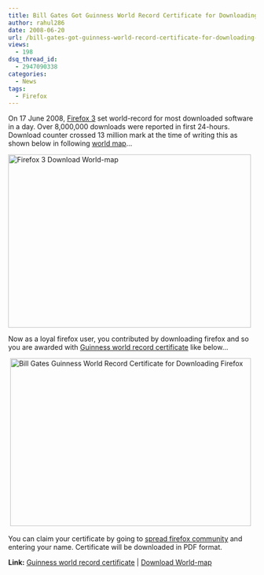 ```yaml
---
title: Bill Gates Got Guinness World Record Certificate for Downloading Firefox! Claim Yours!
author: rahul286
date: 2008-06-20
url: /bill-gates-got-guinness-world-record-certificate-for-downloading-firefox-claim-yours/
views:
  - 198
dsq_thread_id:
  - 2947090338
categories:
  - News
tags:
  - Firefox
---
```

On 17 June 2008, <a href="http://devilsworkshop.org/2008/06/18/download-firefox-3-final-release-world-record-links/" target="_blank">Firefox 3</a> set world-record for most downloaded software in a day. Over 8,000,000 downloads were reported in first 24-hours. Download counter crossed 13 million mark at the time of writing this as shown below in following <a href="http://www.spreadfirefox.com/en-US/worldrecord/" onclick="_gaq.push(['_trackEvent', 'outbound-article', 'http://www.spreadfirefox.com/en-US/worldrecord/', 'world map']);" target="_blank">world map</a>…

[<img class="wp-image-52537" style="border-right: 0px;border-top: 0px;border-left: 0px;border-bottom: 0px" height="352" alt="Firefox 3 Download World-map" src="http://cdn.devilsworkshop.org/files/2008/06/image-thumb37.png" width="494" border="0" />][1] 

Now as a loyal firefox user, you contributed by downloading firefox and so you are awarded with <a href="http://www.spreadfirefox.com/en-US/worldrecord/certificate_form" onclick="_gaq.push(['_trackEvent', 'outbound-article', 'http://www.spreadfirefox.com/en-US/worldrecord/certificate_form', 'Guinness world record certificate']);" target="_blank">Guinness world record certificate</a> like below…

&#160;[<img style="border-right: 0px;border-top: 0px;border-left: 0px;border-bottom: 0px" height="341" alt="Bill Gates Guinness World Record Certificate for Downloading Firefox" src="http://cdn.devilsworkshop.org/files/2008/06/image-thumb38.png" width="490" border="0" />][2] </p> </p> </p> 

You can claim your certificate by going to <a href="http://www.spreadfirefox.com/en-US/worldrecord/certificate_form" onclick="_gaq.push(['_trackEvent', 'outbound-article', 'http://www.spreadfirefox.com/en-US/worldrecord/certificate_form', 'spread firefox community']);" target="_blank">spread firefox community</a> and entering your name. Certificate will be downloaded in PDF format.

**Link:** <a href="http://www.spreadfirefox.com/en-US/worldrecord/certificate_form" onclick="_gaq.push(['_trackEvent', 'outbound-article', 'http://www.spreadfirefox.com/en-US/worldrecord/certificate_form', 'Guinness world record certificate']);" target="_blank">Guinness world record certificate</a> | <a href="http://www.spreadfirefox.com/en-US/worldrecord/" onclick="_gaq.push(['_trackEvent', 'outbound-article', 'http://www.spreadfirefox.com/en-US/worldrecord/', 'Download World-map']);" target="_blank">Download World-map</a>

 [1]: http://cdn.devilsworkshop.org/files/2008/06/image41.png
 [2]: http://cdn.devilsworkshop.org/files/2008/06/image42.png
